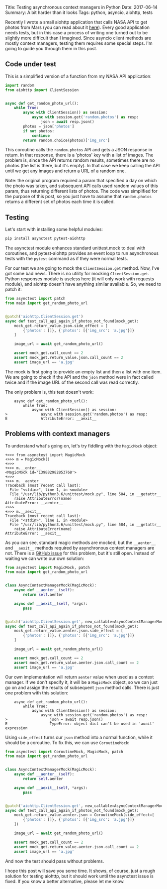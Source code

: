 Title: Testing asynchronous context managers in Python
Date: 2017-06-14
Summary: A bit harder than it looks
Tags: python, asyncio, aiohttp, tests

Recently I wrote a small aiohttp application that calls NASA API to get
photos from Mars (you can read about it [here]({filename}/007-nasa-aiohttp.md)).
Every good application needs tests, but in this case a process of writing one
turned out to be slightly more difficult than I imagined. Since asyncio client
methods are mostly context managers, testing them requires some special steps.
I'm going to guide you through them in this post.

## Code under test

This is a simplified version of a function from my NASA API application:

```python
import random
from aiohttp import ClientSession


async def get_random_photo_url():
    while True:
        async with ClientSession() as session:
            async with session.get('random.photos') as resp:
                json = await resp.json()
        photos = json['photos']
        if not photos:
            continue
        return random.choice(photos)['img_src']
```

This coroutine calls the `random.photos` API and gets a JSON response in return.
In that response, there is a 'photos' key with a list of images.
The problem is, since the API returns random results, sometimes there are no photos (the list is there, but it's
empty). In that case we keep calling the API until we get any images and return a URL of a random one.

Note: the original program required a param that specified a day on which
the photo was taken, and subsequent API calls used random values of
this param, thus returning different lists of photos. The code was
simplified for the purpose of this post, so you just have to assume that
`random.photos` returns a different set of photos each time it is called.

## Testing

Let's start with installing some helpful modules:

```bash
pip install asynctest pytest-aiohttp
```

The asynctest module enhances standard unittest.mock to deal with coroutines,
and pytest-aiohttp provides an event loop to run asynchronous tests with the `pytest` command as if they were normal tests.

For our test we are going to mock the `ClientSession.get` method. Now, I've got some bad news. There is no utility for mocking `ClientSession.get`.
Python responses module is useless here (it will only work with requests module), and
aiohttp doesn't have anything similar available. So, we need to patch it:

```python
from asynctest import patch
from main import get_random_photo_url


@patch('aiohttp.ClientSession.get')
async def test_call_api_again_if_photos_not_found(mock_get):
    mock_get.return_value.json.side_effect = [
        {'photos': []}, {'photos': [{'img_src': 'a.jpg'}]}
    ]

    image_url = await get_random_photo_url()

    assert mock_get.call_count == 2
    assert mock_get.return_value.json.call_count == 2
    assert image_url == 'a.jpg'
```

The mock is first going to provide an empty list and then a list with one item. We are going to check if the API and the `json` method were in fact called twice and if
the image URL of the second call was read correctly.

The only problem is, this test doesn't work:

```text
    async def get_random_photo_url():
        while True:
            async with ClientSession() as session:
>               async with session.get('random.photos') as resp:
E               AttributeError: __aexit__
```

## Problems with context managers

To understand what's going on, let's try fiddling with the `MagicMock` object:

```text
+>>> from asynctest import MagicMock
+>>> m = MagicMock()
+>>>
+>>> m.__enter__
<MagicMock id='139882982853768'>
+>>>
+>>> m.__aenter__
Traceback (most recent call last):
  File "<stdin>", line 1, in <module>
  File "/usr/lib/python3.6/unittest/mock.py", line 584, in __getattr__
    raise AttributeError(name)
AttributeError: __aenter__
+>>>
+>>> m.__aexit__
Traceback (most recent call last):
  File "<stdin>", line 1, in <module>
  File "/usr/lib/python3.6/unittest/mock.py", line 584, in __getattr__
    raise AttributeError(name)
AttributeError: __aexit__
```

As you can see, standard magic methods are mocked, but the `__aenter__` and `__aexit__` methods required by asynchronous context managers are not.
There is a [GitHub issue](https://github.com/Martiusweb/asynctest/issues/29)
for this problem, but it's still open. Instead of waiting we can write our own solution:

```python
from asynctest import MagicMock, patch
from main import get_random_photo_url


class AsyncContextManagerMock(MagicMock):
    async def __aenter__(self):
        return self.aenter

    async def __aexit__(self, *args):
        pass


@patch('aiohttp.ClientSession.get', new_callable=AsyncContextManagerMock)
async def test_call_api_again_if_photos_not_found(mock_get):
    mock_get.return_value.aenter.json.side_effect = [
        {'photos': []}, {'photos': [{'img_src': 'a.jpg'}]}
    ]

    image_url = await get_random_photo_url()

    assert mock_get.call_count == 2
    assert mock_get.return_value.aenter.json.call_count == 2
    assert image_url == 'a.jpg'
```

Our own implementation will return `aenter` value when used as a context manager. If we don't specify it, it will be a
`MagicMock` object, so we can just go on and assign the results of subsequent `json` method calls. There is just one problem with this solution:

```text
    async def get_random_photo_url():
        while True:
            async with ClientSession() as session:
                async with session.get('random.photos') as resp:
>                   json = await resp.json()
E                   TypeError: object dict can't be used in 'await' expression
```

Using `side_effect` turns our `json` method into a normal function,
while it should be a coroutine. To fix this, we can use `CoroutineMock`:

```python
from asynctest import CoroutineMock, MagicMock, patch
from main import get_random_photo_url


class AsyncContextManagerMock(MagicMock):
    async def __aenter__(self):
        return self.aenter

    async def __aexit__(self, *args):
        pass


@patch('aiohttp.ClientSession.get', new_callable=AsyncContextManagerMock)
async def test_call_api_again_if_photos_not_found(mock_get):
    mock_get.return_value.aenter.json = CoroutineMock(side_effect=[
        {'photos': []}, {'photos': [{'img_src': 'a.jpg'}]}
    ])

    image_url = await get_random_photo_url()

    assert mock_get.call_count == 2
    assert mock_get.return_value.aenter.json.call_count == 2
    assert image_url == 'a.jpg'
```

And now the test should pass without problems.

I hope this post will save you some time.
It shows, of course, just a rough solution for testing aiohttp, but it should
work until the asynctest issue is fixed. 
If you know a better alternative, please let me know.
